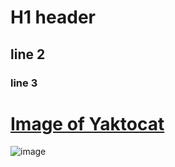 # H1 header
## line 2
### line 3
# [Image of Yaktocat](https://octodex.github.com/images/yaktocat.png)
![image](https://github.com/user-attachments/assets/4843f007-baf9-46b7-a714-865748ad2941)

